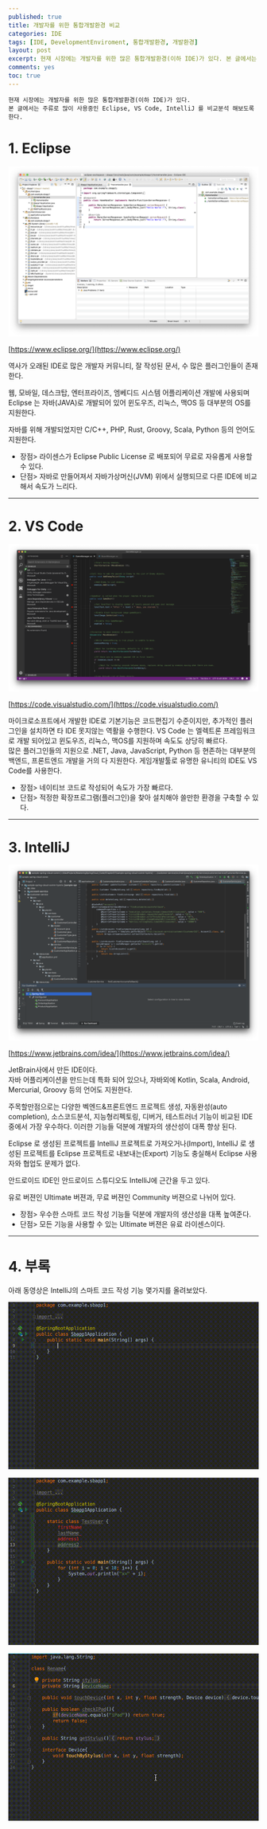 ```yaml
---
published: true
title: 개발자를 위한 통합개발환경 비교
categories: IDE
tags: [IDE, DevelopmentEnviroment, 통합개발환경, 개발환경]
layout: post
excerpt: 현재 시장에는 개발자를 위한 많은 통합개발환경(이하 IDE)가 있다. 본 글에서는 주류로 많이 사용중인 Eclipse, VS Code, IntelliJ 를 비교분석 해보도록 한다.
comments: yes
toc: true
---
```


`현재 시장에는 개발자를 위한 많은 통합개발환경(이하 IDE)가 있다.`  
`본 글에서는 주류로 많이 사용중인 Eclipse, VS Code, IntelliJ 를 비교분석 해보도록 한다.`

# 1. Eclipse

![Eclipse](/assets/images/eclipse_screen_01.png)

[https://www.eclipse.org/](https://www.eclipse.org/)

역사가 오래된 IDE로 많은 개발자 커뮤니티, 잘 작성된 문서, 수 많은 플러그인들이 존재한다.

웹, 모바일, 데스크탑, 엔터프라이즈, 엠베디드 시스템 어플리케이션 개발에 사용되며  
Eclipse 는 자바(JAVA)로 개발되어 있어 윈도우즈, 리눅스, 맥OS 등 대부분의 OS를 지원한다.

자바를 위해 개발되었지만 C/C++, PHP, Rust, Groovy, Scala, Python 등의 언어도 지원한다.

* 장점> 라이센스가 Eclipse Public License 로 배포되어 무료로 자유롭게 사용할 수 있다.
* 단점> 자바로 만들어져서 자바가상머신(JVM) 위에서 실행되므로 다른 IDE에 비교해서 속도가 느리다.

***

# 2. VS Code

![VS Code](/assets/images/vscode_screen_01.png)

[https://code.visualstudio.com/](https://code.visualstudio.com/)

마이크로소프트에서 개발한 IDE로 기본기능은 코드편집기 수준이지만, 추가적인 플러그인을 설치하면 타 IDE 못지않는 역활을 수행한다.
VS Code 는 엘렉트론 프레임워크로 개발 되어있고 윈도우즈, 리눅스, 맥OS를 지원하며 속도도 상당히 빠르다.  
많은 플러그인들의 지원으로 .NET, Java, JavaScript, Python 등 현존하는 대부분의 백엔드, 프론트엔드 개발을 거의 다 지원한다.
게임개발툴로 유명한 유니티의 IDE도 VS Code를 사용한다.

- 장점> 네이티브 코드로 작성되어 속도가 가장 빠르다.
- 단점> 적정한 확장프로그램(플러그인)을 찾아 설치해야 쓸만한 환경을 구축할 수 있다.

***

# 3. IntelliJ

![IntelliJ](/assets/images/intellij_screen_01.png)

[https://www.jetbrains.com/idea/](https://www.jetbrains.com/idea/)

JetBrain사에서 만든 IDE이다.  
자바 어플리케이션을 만드는데 특화 되어 있으나, 자바외에 Kotlin, Scala, Android, Mercurial, Groovy 등의 언어도 지원한다.

주목할만점으로는 다양한 벡엔드&프론트엔드 프로젝트 생성, 자동완성(auto completion), 소스코드분석, 지능형리펙토링, 디버거, 테스트러너 기능이 비교된 IDE 중에서 가장 우수하다.
이러한 기능들 덕분에 개발자의 생산성이 대폭 향상 된다.

Eclipse 로 생성된 프로젝트를 IntelliJ 프로젝트로 가져오거나(Import),
IntelliJ 로 생성된 프로젝트를 Eclipse 프로젝트로 내보내는(Export) 기능도 충실해서 Eclipse 사용자와 협업도 문제가 없다.

안드로이드 IDE인 안드로이드 스튜디오도 IntelliJ에 근간을 두고 있다.

유로 버젼인 Ultimate 버젼과, 무료 버젼인 Community 버젼으로 나뉘어 있다.

+ 장점> 우수한 스마트 코드 작성 기능들 덕분에 개발자의 생산성을 대폭 높여준다.
+ 단점> 모든 기능을 사용할 수 있는 Ultimate 버젼은 유료 라이센스이다.

***

# 4. 부록

아래 동영상은 IntelliJ의 스마트 코드 작성 기능 몇가지를 올려보았다.

![IntelliJ 스마트 코드 작성 1](/assets/images/IntelliJ01.gif)

![IntelliJ 스마트 코드 작성 2](/assets/images/IntelliJ02.gif)

![IntelliJ 스마트 코드 작성 3](/assets/images/IntelliJ03.gif)

